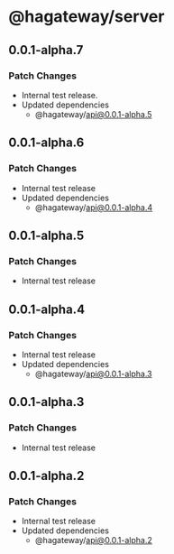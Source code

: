 # @hagateway/server

## 0.0.1-alpha.7

### Patch Changes

- Internal test release.
- Updated dependencies
  - @hagateway/api@0.0.1-alpha.5

## 0.0.1-alpha.6

### Patch Changes

- Internal test release
- Updated dependencies
  - @hagateway/api@0.0.1-alpha.4

## 0.0.1-alpha.5

### Patch Changes

- Internal test release

## 0.0.1-alpha.4

### Patch Changes

- Internal test release
- Updated dependencies
  - @hagateway/api@0.0.1-alpha.3

## 0.0.1-alpha.3

### Patch Changes

- Internal test release

## 0.0.1-alpha.2

### Patch Changes

- Internal test release
- Updated dependencies
  - @hagateway/api@0.0.1-alpha.2
